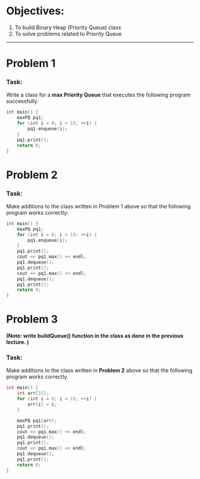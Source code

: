 # Objectives:
1. To build Binary Heap (Priority Queue) class
2. To solve problems related to Priority Queue

---

# Problem 1

### Task:
Write a class for a **max Priority Queue** that executes the following program successfully:

```cpp
int main() {
    maxPQ pq1;
    for (int i = 0; i < 13; ++i) {
        pq1.enqueue(i);
    }
    pq1.print();
    return 0;
}
```

# Problem 2

### Task:
Make additions to the class written in Problem 1 above so that the following program works correctly:

```cpp
int main() {
    maxPQ pq1;
    for (int i = 0; i < 13; ++i) {
        pq1.enqueue(i);
    }
    pq1.print();
    cout << pq1.max() << endl;
    pq1.dequeue();
    pq1.print();
    cout << pq1.max() << endl;
    pq1.dequeue();
    pq1.print();
    return 0;
}
```
# Problem 3
**(Note: write buildQueue() function in the class as done in the previous lecture. )**
### Task:
Make additions to the class written in **Problem 2** above so that the following program works correctly.

```cpp
int main() {
    int arr[15];
    for (int i = 0; i < 15; ++i) {
        arr[i] = i;
    }

    maxPQ pq1(arr);
    pq1.print();
    cout << pq1.max() << endl;
    pq1.dequeue();
    pq1.print();
    cout << pq1.max() << endl;
    pq1.dequeue();
    pq1.print();
    return 0;
}
